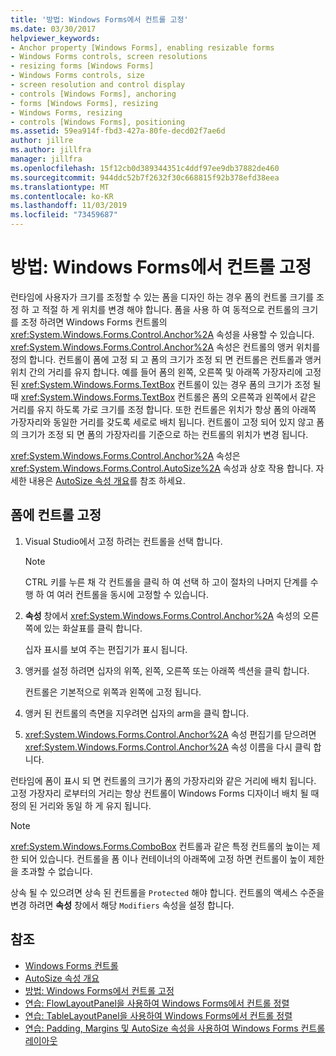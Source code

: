 ```yaml
---
title: '방법: Windows Forms에서 컨트롤 고정'
ms.date: 03/30/2017
helpviewer_keywords:
- Anchor property [Windows Forms], enabling resizable forms
- Windows Forms controls, screen resolutions
- resizing forms [Windows Forms]
- Windows Forms controls, size
- screen resolution and control display
- controls [Windows Forms], anchoring
- forms [Windows Forms], resizing
- Windows Forms, resizing
- controls [Windows Forms], positioning
ms.assetid: 59ea914f-fbd3-427a-80fe-decd02f7ae6d
author: jillre
ms.author: jillfra
manager: jillfra
ms.openlocfilehash: 15f12cb0d389344351c4ddf97ee9db37882de460
ms.sourcegitcommit: 944ddc52b7f2632f30c668815f92b378efd38eea
ms.translationtype: MT
ms.contentlocale: ko-KR
ms.lasthandoff: 11/03/2019
ms.locfileid: "73459687"
---
```

# <a name="how-to-anchor-controls-on-windows-forms"></a>방법: Windows Forms에서 컨트롤 고정

런타임에 사용자가 크기를 조정할 수 있는 폼을 디자인 하는 경우 폼의 컨트롤 크기를 조정 하 고 적절 하 게 위치를 변경 해야 합니다. 폼을 사용 하 여 동적으로 컨트롤의 크기를 조정 하려면 Windows Forms 컨트롤의 <xref:System.Windows.Forms.Control.Anchor%2A> 속성을 사용할 수 있습니다. <xref:System.Windows.Forms.Control.Anchor%2A> 속성은 컨트롤의 앵커 위치를 정의 합니다. 컨트롤이 폼에 고정 되 고 폼의 크기가 조정 되 면 컨트롤은 컨트롤과 앵커 위치 간의 거리를 유지 합니다. 예를 들어 폼의 왼쪽, 오른쪽 및 아래쪽 가장자리에 고정 된 <xref:System.Windows.Forms.TextBox> 컨트롤이 있는 경우 폼의 크기가 조정 될 때 <xref:System.Windows.Forms.TextBox> 컨트롤은 폼의 오른쪽과 왼쪽에서 같은 거리를 유지 하도록 가로 크기를 조정 합니다. 또한 컨트롤은 위치가 항상 폼의 아래쪽 가장자리와 동일한 거리를 갖도록 세로로 배치 됩니다. 컨트롤이 고정 되어 있지 않고 폼의 크기가 조정 되 면 폼의 가장자리를 기준으로 하는 컨트롤의 위치가 변경 됩니다.

<xref:System.Windows.Forms.Control.Anchor%2A> 속성은 <xref:System.Windows.Forms.Control.AutoSize%2A> 속성과 상호 작용 합니다. 자세한 내용은 [AutoSize 속성 개요](autosize-property-overview.md)를 참조 하세요.

## <a name="anchor-a-control-on-a-form"></a>폼에 컨트롤 고정

1. Visual Studio에서 고정 하려는 컨트롤을 선택 합니다.

    > [!NOTE]
    > CTRL 키를 누른 채 각 컨트롤을 클릭 하 여 선택 하 고이 절차의 나머지 단계를 수행 하 여 여러 컨트롤을 동시에 고정할 수 있습니다.

2. **속성** 창에서 <xref:System.Windows.Forms.Control.Anchor%2A> 속성의 오른쪽에 있는 화살표를 클릭 합니다.

     십자 표시를 보여 주는 편집기가 표시 됩니다.

3. 앵커를 설정 하려면 십자의 위쪽, 왼쪽, 오른쪽 또는 아래쪽 섹션을 클릭 합니다.

     컨트롤은 기본적으로 위쪽과 왼쪽에 고정 됩니다.

4. 앵커 된 컨트롤의 측면을 지우려면 십자의 arm을 클릭 합니다.

5. <xref:System.Windows.Forms.Control.Anchor%2A> 속성 편집기를 닫으려면 <xref:System.Windows.Forms.Control.Anchor%2A> 속성 이름을 다시 클릭 합니다.

런타임에 폼이 표시 되 면 컨트롤의 크기가 폼의 가장자리와 같은 거리에 배치 됩니다. 고정 가장자리 로부터의 거리는 항상 컨트롤이 Windows Forms 디자이너 배치 될 때 정의 된 거리와 동일 하 게 유지 됩니다.

> [!NOTE]
> <xref:System.Windows.Forms.ComboBox> 컨트롤과 같은 특정 컨트롤의 높이는 제한 되어 있습니다. 컨트롤을 폼 이나 컨테이너의 아래쪽에 고정 하면 컨트롤이 높이 제한을 초과할 수 없습니다.

상속 될 수 있으려면 상속 된 컨트롤을 `Protected` 해야 합니다. 컨트롤의 액세스 수준을 변경 하려면 **속성** 창에서 해당 `Modifiers` 속성을 설정 합니다.

## <a name="see-also"></a>참조

- [Windows Forms 컨트롤](index.md)
- [AutoSize 속성 개요](autosize-property-overview.md)
- [방법: Windows Forms에서 컨트롤 고정](how-to-dock-controls-on-windows-forms.md)
- [연습: FlowLayoutPanel을 사용하여 Windows Forms에서 컨트롤 정렬](walkthrough-arranging-controls-on-windows-forms-using-a-flowlayoutpanel.md)
- [연습: TableLayoutPanel을 사용하여 Windows Forms에서 컨트롤 정렬](walkthrough-arranging-controls-on-windows-forms-using-a-tablelayoutpanel.md)
- [연습: Padding, Margins 및 AutoSize 속성을 사용하여 Windows Forms 컨트롤 레이아웃](windows-forms-controls-padding-autosize.md)
